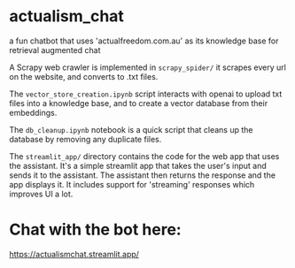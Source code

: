 # actualism_chat
a fun chatbot that uses 'actualfreedom.com.au' as its knowledge base for retrieval augmented chat

A Scrapy web crawler is implemented in `scrapy_spider/` it scrapes every url on the website, and converts to .txt files.

The `vector_store_creation.ipynb` script interacts with openai to upload txt files into a knowledge base, and to create a vector database from their embeddings.

The `db_cleanup.ipynb` notebook is a quick script that cleans up the database by removing any duplicate files.

The `streamlit_app/` directory contains the code for the web app that uses the assistant. It's a simple streamlit app that takes the user's input and sends it to the assistant. The assistant then returns the response and the app displays it. It includes support for 'streaming' responses which improves UI a lot.

# Chat with the bot here:

https://actualismchat.streamlit.app/

